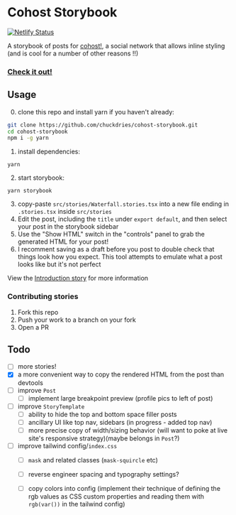 # Cohost Storybook

[![Netlify Status](https://api.netlify.com/api/v1/badges/06523df2-75ef-4f3d-bd41-1392b1560b95/deploy-status)](https://app.netlify.com/sites/cohost-storybook/deploys)

A storybook of posts for [cohost!](https://cohost.org), a social network that allows inline styling (and is cool for a number of other reasons !!)

### [Check it out!](https://cohost-storybook.netlify.app/)

## Usage
0. clone this repo and install yarn if you haven't already: 
```sh
git clone https://github.com/chuckdries/cohost-storybook.git
cd cohost-storybook
npm i -g yarn
```
1. install dependencies: 
```
yarn
```
2. start storybook: 
```
yarn storybook
```
3. copy-paste `src/stories/Waterfall.stories.tsx` into a new file ending in `.stories.tsx` inside `src/stories`
4. Edit the post, including the `title` under `export default`, and then select your post in the storybook sidebar
5. Use the "Show HTML" switch in the "controls" panel to grab the generated HTML for your post!
6. I recomment saving as a draft before you post to double check that things look how you expect. This tool attempts to emulate what a post looks like but it's not perfect

View the [Introduction story](https://chuckdries.github.io/cohost-storybook/?path=/story/welcome-introduction--page) for more information

### Contributing stories
1. Fork this repo
2. Push your work to a branch on your fork
3. Open a PR

## Todo
- [ ] more stories!  
- [x] a more convenient way to copy the rendered HTML from the post than devtools  
- [ ] improve `Post`
  - [ ] implement large breakpoint preview (profile pics to left of post)
- [ ] improve `StoryTemplate`
  - [ ] ability to hide the top and bottom space filler posts
  - [ ] ancillary UI like top nav, sidebars (in progress - added top nav)
  - [ ] more precise copy of width/sizing behavior (will want to poke at live site's responsive strategy)(maybe belongs in `Post`?)
- [ ] improve tailwind config/`index.css`
  - [ ] `mask` and related classes (`mask-squircle` etc)
  - [ ] reverse engineer spacing and typography settings?
  - [ ] copy colors into config (implement their technique of defining the rgb values as CSS custom properties and reading them with `rgb(var())` in the tailwind config)
   